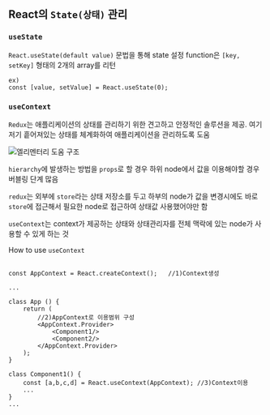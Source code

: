 

## React의 `State(상태)` 관리

### `useState`

`React.useState(default value)` 문법을 통해 state 설정
function은 `[key, setKey]` 형태의 2개의 array를 리턴

```
ex)
const [value, setValue] = React.useState(0);
```


### `useContext`

`Redux`는 애플리케이션의 상태를 관리하기 위한 견고하고 안정적인 솔루션을 제공.
여기저기 흩어져있는 상태를 체계화하여 애플리케이션을 관리하도록 도움

![엘리멘터리 도움 구조](https://yamoo9.github.io/react-master/images/why-using-redux.jpg)

`hierarchy`에 발생하는 방법을 `props`로 할 경우 하위 node에서 값을 이용해야할 경우 버블링 단계 많음

`redux`는 외부에 `store`라는 상태 저장소를 두고 하부의 node가 값을 변경시에도 바로 `store`에 접근해서 필요한 node로 접근하여 상태값 사용했어야만 함

`useContext`는 context가 제공하는 상태와 상태관리자를 전체 맥락에 있는 node가 사용할 수 있게 하는 것


How to use `useContext`
```

const AppContext = React.createContext();   //1)Context생성

...

class App () {
    return (
        //2)AppContext로 이용범위 구성
        <AppContext.Provider>
            <Component1/>
            <Component2/>
        </AppContext.Provider>
    );
}

class Component1() {
    const [a,b,c,d] = React.useContext(AppContext); //3)Context이용 
    ...
}
...
```
